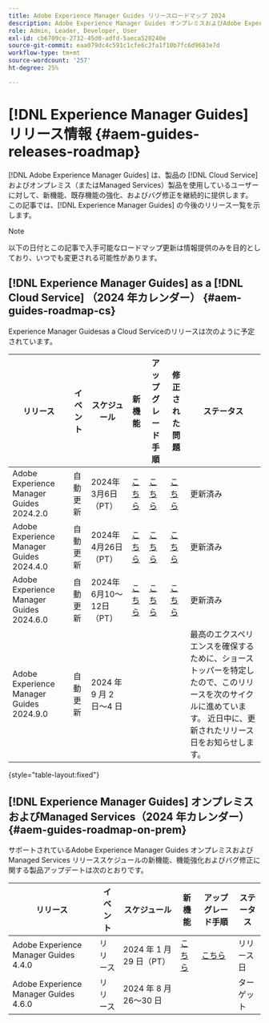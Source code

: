 ```yaml
---
title: Adobe Experience Manager Guides リリースロードマップ 2024
description: Adobe Experience Manager Guides オンプレミスおよびAdobe Experience Manager Guidesas a Cloud Serviceのライブリリースおよび今後のリリースについて説明します
role: Admin, Leader, Developer, User
exl-id: cb6709ce-2732-45d0-adfd-5aeca520240e
source-git-commit: eaa079dc4c591c1cfe6c2fa1f10b7fc6d9683e7d
workflow-type: tm+mt
source-wordcount: '257'
ht-degree: 25%

---
```


# [!DNL Experience Manager Guides] リリース情報 {#aem-guides-releases-roadmap}

[!DNL Adobe Experience Manager Guides] は、製品の [!DNL Cloud Service] およびオンプレミス（またはManaged Services）製品を使用しているユーザーに対して、新機能、既存機能の強化、およびバグ修正を継続的に提供します。 この記事では、[!DNL Experience Manager Guides] の今後のリリース一覧を示します。

>[!NOTE]
>
>以下の日付とこの記事で入手可能なロードマップ更新は情報提供のみを目的としており、いつでも変更される可能性があります。

## [!DNL Experience Manager Guides] as a [!DNL Cloud Service] （2024 年カレンダー） {#aem-guides-roadmap-cs}

Experience Manager Guidesas a Cloud Serviceのリリースは次のように予定されています。

| リリース | イベント | スケジュール | 新機能 | アップグレード手順 | 修正された問題 | ステータス |
|---|---|---|---|---|---|---|
| Adobe Experience Manager Guides 2024.2.0 | 自動更新 | 2024年3月6日（PT） | [ こちら ](whats-new-2024-2-0.md) | [ こちら ](upgrade-instructions-2024-2-0.md) | [ こちら ](fixed-issues-2024-2-0.md) | 更新済み |
| Adobe Experience Manager Guides 2024.4.0 | 自動更新 | 2024年4月26日（PT） | [ こちら ](whats-new-2024-04-0.md) | [ こちら ](upgrade-instructions-2024-04-0.md) | [ こちら ](fixed-issues-2024-04-0.md) | 更新済み |
| Adobe Experience Manager Guides 2024.6.0 | 自動更新 | 2024年6月10～12日（PT） | [ こちら ](whats-new-2024-06-0.md) | [ こちら ](upgrade-instructions-2024-06-0.md) | [ こちら ](fixed-issues-2024-06-0.md) | 更新済み |
| Adobe Experience Manager Guides 2024.9.0 | 自動更新 | 2024 年 9 月 2 日～4 日 |  |  |  | 最高のエクスペリエンスを確保するために、ショーストッパーを特定したので、このリリースを次のサイクルに進めています。 近日中に、更新されたリリース日をお知らせします。 |

{style="table-layout:fixed"}

## [!DNL Experience Manager Guides] オンプレミスおよびManaged Services（2024 年カレンダー） {#aem-guides-roadmap-on-prem}

サポートされているAdobe Experience Manager Guides オンプレミスおよびManaged Services リリーススケジュールの新機能、機能強化およびバグ修正に関する製品アップデートは次のとおりです。

| リリース | イベント | スケジュール | 新機能 | アップグレード手順 | ステータス |
|---|---|---|---|---|---|
| Adobe Experience Manager Guides 4.4.0 | リリース | 2024 年 1 月 29 日（PT） | [ こちら ](whats-new-4-4.md) | [ こちら ](upgrade-instructions-4-4.md) | リリース日 |
| Adobe Experience Manager Guides 4.6.0 | リリース | 2024 年 8 月 26～30 日 |  |  | ターゲット |

